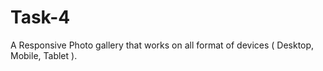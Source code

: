 # Task-4
A Responsive Photo gallery that works on all format of devices ( Desktop, Mobile, Tablet ).
